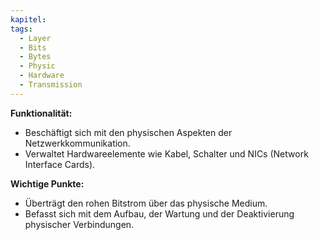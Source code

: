 ```yaml
---
kapitel: 
tags:
  - Layer
  - Bits
  - Bytes
  - Physic
  - Hardware
  - Transmission
---
```

**Funktionalität:**

- Beschäftigt sich mit den physischen Aspekten der Netzwerkkommunikation.
- Verwaltet Hardwareelemente wie Kabel, Schalter und NICs (Network Interface Cards).

**Wichtige Punkte:**

- Überträgt den rohen Bitstrom über das physische Medium.
- Befasst sich mit dem Aufbau, der Wartung und der Deaktivierung physischer Verbindungen.
